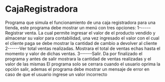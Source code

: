 # CajaRegistradora
Programa que simula el funcionamiento de una caja registradora para una tienda, este programa debe mostrar un menú con tres opciones: 
1------Registrar venta. La cual permite ingresar el valor de el producto vendido y almacenar su valor para contabilidad, una vez ingresado el valor con el cual el cliente paga se debe mostrar la cantidad de cambio a devolver al cliente  
2------Ver total ventas realizadas. Mostrara  el total de ventas echas hasta el momento y valor de dichas ventas. 
3------Salir. Da por finalizado el programa y antes de salir mostrara la cantidad de ventas realizadas y el valor de las mismas   El programa solo se cerrara cuando el usuario oprima la opción salir, ademas el programa debe mostrar un mensaje de error en caso de que  el usuario ingrese un valor incorrecto
